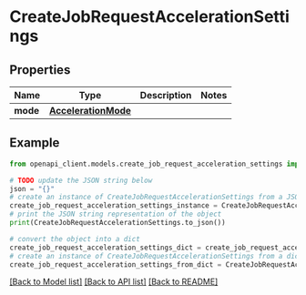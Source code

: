 # CreateJobRequestAccelerationSettings


## Properties

Name | Type | Description | Notes
------------ | ------------- | ------------- | -------------
**mode** | [**AccelerationMode**](AccelerationMode.md) |  | 

## Example

```python
from openapi_client.models.create_job_request_acceleration_settings import CreateJobRequestAccelerationSettings

# TODO update the JSON string below
json = "{}"
# create an instance of CreateJobRequestAccelerationSettings from a JSON string
create_job_request_acceleration_settings_instance = CreateJobRequestAccelerationSettings.from_json(json)
# print the JSON string representation of the object
print(CreateJobRequestAccelerationSettings.to_json())

# convert the object into a dict
create_job_request_acceleration_settings_dict = create_job_request_acceleration_settings_instance.to_dict()
# create an instance of CreateJobRequestAccelerationSettings from a dict
create_job_request_acceleration_settings_from_dict = CreateJobRequestAccelerationSettings.from_dict(create_job_request_acceleration_settings_dict)
```
[[Back to Model list]](../README.md#documentation-for-models) [[Back to API list]](../README.md#documentation-for-api-endpoints) [[Back to README]](../README.md)


